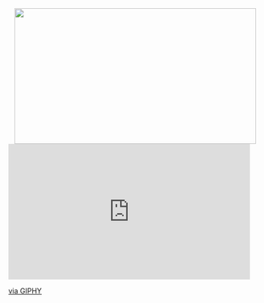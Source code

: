<div id="header" align="center">
  <img src="https://media.giphy.com/media/f3iwJFOVOwuy7K6FFw/giphy.gif" width="480" height="270"/>
</div>

<iframe src="https://giphy.com/embed/f3iwJFOVOwuy7K6FFw" width="480" height="270" frameBorder="0" class="giphy-embed" allowFullScreen></iframe><p><a href="https://giphy.com/gifs/Pluralsight-man-development-developer-f3iwJFOVOwuy7K6FFw">via GIPHY</a></p>
